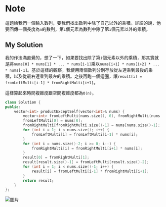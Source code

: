 # Note

這題給我們一個輸入數列，要我們找出數列中除了自己以外的乘積。詳細的說，他要回傳一個長度為`n`的數列，第`i`個元素為數列中除了第`i`個元素以外的乘積。

## My Solution

我的作法滿直覺的，想了一下，如果要找出除了第`i`個元素以外的乘積，那其實就是將`nums[0] * nums[1] * ... * nums[i-1]`乘以`nums[i+1] * nums[i+2] * ... * nums[-1]`。基於這樣的觀察，我使用兩個數列分別存放從左連乘到最後的乘積，以及從最右連乘到最左的乘積。之後再跑一個迴圈，讓`result[i] = fromLeftMulti[i-1] * fromRightMulti[i+1]`。

這樣算起來時間複雜度跟空間複雜度都為`O(n)`。

```cpp
class Solution {
public:
    vector<int> productExceptSelf(vector<int>& nums) {
        vector<int> fromLeftMulti(nums.size(), 0), fromRightMulti(nums.size(), 0), result(nums.size(), 0);
        fromLeftMulti[0] = nums[0];
        fromRightMulti[fromRightMulti.size()-1] = nums[nums.size()-1];
        for (int i = 1; i < nums.size(); i++) {
            fromLeftMulti[i] = fromLeftMulti[i-1] * nums[i];
        }
        for (int i = nums.size()-2; i >= 0; i--) {
            fromRightMulti[i] = fromRightMulti[i+1] * nums[i];
        }
        result[0] = fromRightMulti[1];
        result[result.size()-1] = fromLeftMulti[result.size()-2];
        for (int i = 1; i < nums.size()-1; i++) {
            result[i] = fromLeftMulti[i-1] * fromRightMulti[i+1];
        }
        return result;
    }
};
```

![圖片](https://user-images.githubusercontent.com/55487740/202842023-6b821514-e186-47f6-bf73-95b0be3f3d57.png)
